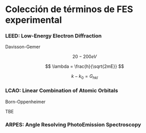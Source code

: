 # Colección de términos de FES experimental

### LEED: Low-Energy Electron Diffraction
Davisson-Gemer

$$
20 - 200 eV
$$

$$
\lambda = \frac{h}{\sqrt{2mE}}
$$

$$
k - k_0 = G_{hkl}
$$

### LCAO: Linear Combination of Atomic Orbitals
Born-Oppenheimer

TBE

### ARPES: Angle Resolving PhotoEmission Spectroscopy
